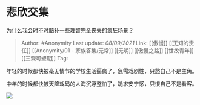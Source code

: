 # 悲欣交集
[为什么我会时不时脑补一些理智完全丧失的疯狂场景？](https://www.zhihu.com/question/447908937/answer/2109394187)

> Author: #Anonymity 
> Last update: *08/09/2021* 
> Link: [[傲慢]] [[无知的责任]] [[Anonymity/01 - 家族答集/无常]] [[无明]] [[傲慢之路]]  [[世故青年]] [[三观可塑期]]
> Tag:   

年轻的时候都快被毫无情节的学校生活逼疯了，急需戏剧性，只愁自己不是主角。

中年的时候都快被天降戏码的人海沉浮整怕了，跪求安宁感，只恨自己不是看客。

![](https://pic2.zhimg.com/50/v2-5c10ed50ef9ce73ad1ae0ae14d9d1e39_720w.jpg?source=1940ef5c)